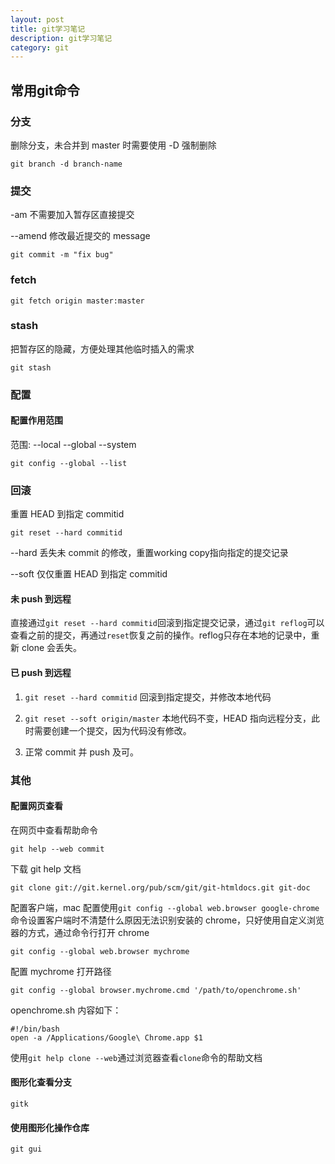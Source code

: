 ```yaml
---
layout: post
title: git学习笔记
description: git学习笔记
category: git
---
```


## 常用git命令

### 分支

删除分支，未合并到 master 时需要使用 -D 强制删除

```
git branch -d branch-name
```

### 提交

-am 不需要加入暂存区直接提交

--amend 修改最近提交的 message

```
git commit -m "fix bug"
```

### fetch

```
git fetch origin master:master
```

### stash

把暂存区的隐藏，方便处理其他临时插入的需求

```
git stash
```

### 配置

#### 配置作用范围

范围: --local --global --system

```
git config --global --list
```

### 回滚

重置 HEAD 到指定 commitid

```
git reset --hard commitid
```

--hard 丢失未 commit 的修改，重置working copy指向指定的提交记录

--soft 仅仅重置 HEAD 到指定 commitid

#### 未 push 到远程

直接通过`git reset --hard commitid`回滚到指定提交记录，通过`git reflog`可以查看之前的提交，再通过`reset`恢复之前的操作。reflog只存在本地的记录中，重新 clone 会丢失。

#### 已 push 到远程

1. `git reset --hard commitid` 回滚到指定提交，并修改本地代码

2. `git reset --soft origin/master` 本地代码不变，HEAD 指向远程分支，此时需要创建一个提交，因为代码没有修改。

3. 正常 commit 并 push 及可。


### 其他


#### 配置网页查看

在网页中查看帮助命令

```
git help --web commit
```

下载 git help 文档

```
git clone git://git.kernel.org/pub/scm/git/git-htmldocs.git git-doc
```

配置客户端，mac 配置使用`git config --global web.browser google-chrome`命令设置客户端时不清楚什么原因无法识别安装的 chrome，只好使用自定义浏览器的方式，通过命令行打开 chrome

```
git config --global web.browser mychrome
```

配置 mychrome 打开路径

```
git config --global browser.mychrome.cmd '/path/to/openchrome.sh'
```

openchrome.sh 内容如下：

```
#!/bin/bash
open -a /Applications/Google\ Chrome.app $1
```

使用`git help clone --web`通过浏览器查看`clone`命令的帮助文档

#### 图形化查看分支

```
gitk
```

#### 使用图形化操作仓库

```
git gui
```
